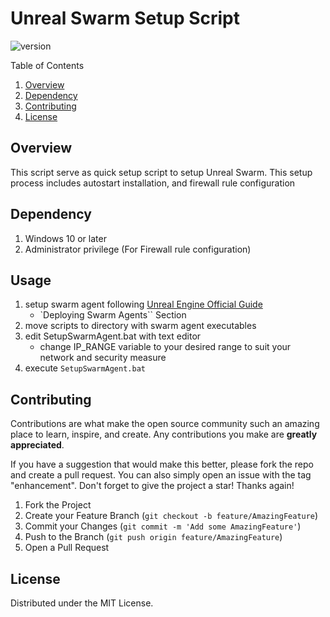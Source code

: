 # Unreal Swarm Setup Script

![version](https://img.shields.io/badge/Version-1.0.0-brightgreen)

<!-- TABLE OF CONTENTS -->
Table of Contents

1. [Overview](#overview)
1. [Dependency](#dependency)
1. [Contributing](#contributing)
1. [License](#license)

<!-- ABOUT THE PROJECT -->

## Overview

This script serve as quick setup script to setup Unreal Swarm. This setup process includes autostart installation, and firewall rule configuration

## Dependency

1. Windows 10 or later
1. Administrator privilege (For Firewall rule configuration)

<!-- USAGE EXAMPLES -->

## Usage

1. setup swarm agent following [Unreal Engine Official Guide](https://docs.unrealengine.com/5.1/en-US/unreal-swarm-in-unreal-engine/)
   - `Deploying Swarm Agents`` Section
1. move scripts to directory with swarm agent executables
1. edit SetupSwarmAgent.bat with text editor
   - change IP_RANGE variable to your desired range to suit your network and security measure
1. execute `SetupSwarmAgent.bat`

<!-- CONTRIBUTING -->

## Contributing

Contributions are what make the open source community such an amazing place to learn, inspire, and create. Any contributions you make are **greatly appreciated**.

If you have a suggestion that would make this better, please fork the repo and create a pull request. You can also simply open an issue with the tag "enhancement".
Don't forget to give the project a star! Thanks again!

1. Fork the Project
2. Create your Feature Branch (`git checkout -b feature/AmazingFeature`)
3. Commit your Changes (`git commit -m 'Add some AmazingFeature'`)
4. Push to the Branch (`git push origin feature/AmazingFeature`)
5. Open a Pull Request

<!-- LICENSE -->

## License

Distributed under the MIT License.
